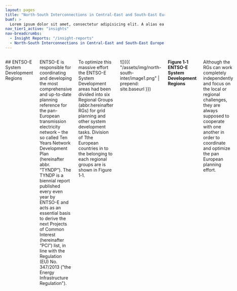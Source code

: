 ```yaml
---
layout: pages
title: "North-South Interconnections in Central-East and South-East Europe"
bumf: >
  Lorem ipsum dolor sit amet, consectetur adipisicing elit. A alias ea aspernatur eaque veniam. Saepe rerum dolorum numquam quisquam animi perferendis fuga! Adipisci molestiae dicta, enim molestias voluptatum et alias corrupti autem perspiciatis libero provident ea assumenda, fugiat recusandae reprehenderit excepturi dolorem. Nemo sint aut ex hic illo unde labore sed magnam itaque deserunt blanditiis, eum, magni laudantium aliquam assumenda, cumque, accusamus architecto provident nam earum eos mollitia laboriosam dolor! Totam numquam nam animi omnis.
nav_tier1_active: "insights"
nav-breadcrumbs:
  - Insight Reports: "/insight-reports"
  - North-South Interconnections in Central-East and South-East Europe: "/insight-reports/north-south-interconnection-cee-see"
---
```

<div>
<div class="row">
<div class="medium-8 small-centered columns" markdown="1">


## ENTSO-E System Development Regions

ENTSO-E is responsible for coordinating and developing the most comprehensive and up-to-date planning reference for the pan-European transmission electricity network – the so called Ten Years Network Development Plan (hereinafter abbr. “TYNDP”). The TYNDP is a biennial report published every even year by ENTSO-E and acts as an essential basis to derive the next Projects of Common Interest (hereinafter “PCI”) list, in line with the Regulation (EU) No. 347/2013 ("the Energy Infrastructure Regulation").

To optimize this massive effort the ENTSO-E System Development areas had been divided into six Regional Groups (abbr.hereinafter RGs) for grid planning and other system development tasks. Division of Tthe European countries in to the belonging to each regional groups are is shown in Figure 1‑1.

![]({{ "/assets/img/north-south-inter/image1.png" | prepend: site.baseurl }})

__Figure 1‑1 ENTSO-E System Development Regions__

Although the RGs can work completely independently and focus on the local or regional challenges, they are always supposed to cooperate with one another in order to coordinate and optimize the pan European planning effort. 

## The scope: North-South Interconnections

Based on the EC regulation 347/2013, the four regional groups concerning electricity have been established for the purpose of proposing and reviewing PCIs, leading to the establishment of regional lists of PCI. 

The main goal of the EC regional groups functioning is, to reach the timely development and interoperability of trans-European energy networks of priority corridors and areas of trans-European energy infrastructure in order to achieve the energy policy objectives of the Treaty on the Functioning of the European Union (TFEU) to ensure the functioning of the internal energy market and security of supply in the Union, to promote energy efficiency and energy saving and the development of new and renewable forms of energy, and to promote the interconnection of energy networks.

One of these priority corridors is the North-South electricity interconnections in Central Eastern and South Eastern Europe (‘NSI East Electricity’) where interconnections and internal lines in North-South and East-West directions are included to complete the internal market and integrate generation from renewable energy sources. Member States concerned in this region are Austria, Bulgaria, Croatia, Czech Republic, Cyprus, Germany, Greece, Hungary, Italy, Poland, Romania, Slovakia, and Slovenia.

The reason to divide ENTSO-E system development RGs into the EC regional groups is that the EC is one of the main stakeholders in the TYNDP process and the Pan-European projects listed and assessed in the TYNDP are possible candidates to be included in the PCI list. Therefore it makes sense to draft the report, where the ENTSO-E regional groups are grouped following the EC regions, and where drivers, challenges and TYNDP assessment results are described and explained.

The PCI process is organized with 4 regions, therefore providing 4 reports makes sense. Also I am sure the 3 regions share some common challenges (not all obviously) that are worth to highlight in this planning report. This is why if possible it would be better to structure your planning report by topic than by ENTSO-E regions, as it would be more interesting for the external reader.

## Regional context

To make the content more understandable it was decided to consider the subject of the North-South interconnections according to the predefined regional context. This document will focus on the central-eastern and south-eastern parts of the interconnected European network and therefore will be a joint summary of contributions of three Regional Groups:

- Continental Central East (CCE);
- Continental Central South (CCS);
- Continental South East (CSE). 

![regional image purple bg]({{ "/assets/img/north-south-inter/image2.png" | prepend: site.baseurl }})

__Figure 1‑2 Regional context for the central and south eastern area – involved countries__

## REGIONAL CHARACTERISTICS

### Current situation

![]({{ "/assets/img/north-south-inter/image6.png" | prepend: site.baseurl }})

__Figure 2‑1 Net generation and consumption in central and south eastern area countries in 2014__

![]({{ "/assets/img/north-south-inter/image7.png" | prepend: site.baseurl }})

__Figure 2‑2 Balances in central and south eastern area countries in 2014__

## 2.1	Main drivers for Grid Development

The energy sector is the one of the most dynamically developing sectors, and the transmission grid development needs to reflect these fast changes to ensure ongoing secure and reliable transmission system operation.

The drivers for transmission system development directly derive from the EU energy policy goals, i.e. the security of supply, the integration of the internal electricity market and the climate change mitigation through the wide exploitation of RES and the improvement of the efficiency in the electricity sector. 

Transmission system development is a major step towards the achievement of Pan-European and regional targets for the eastern and south central region, especially for the peripheral regions of Europe, particularly for those not sufficiently interconnected to the Central Europe, as is the case of the Balkan Peninsula, which has a rather spare network with limited cross-border and internal transfer capacities.

### Generation connection and its safe power integration into the grid 

New generation connection and integration into the transmission grid is one of the main drivers for power system development across the whole Europe. 

The already ongoing gradual transformation of the electricity the electricity system with large developments of variable wind and photovoltaic power plants, the nuclear phase-out in Germany, France and Switzerland, pump storage potentials in the Alps and also conventional generation connection are some of the outstanding characteristics of the eastern and south central region that will considerably challenge the whole future electricity system and especially the transmission system.

Due to the huge amount of uncertainties in the future power system development, various number of time horizons and planning scenarios were defined to represent future developments of the energy system. Therefore impact of all of upper mentioned changes in future power system is based on the input data used, especially CO2 emission and gas prices, volume of RES; and other important assumptions which differentiate the plausible future scenarios which can cause diverse load flow patterns through the particular visions.

Connection of new generation capacities with a big share from RES shall continue to be a major driver for grid development in the eastern and south central region. Not only the RES generation connection into the grid (see chapter x.x) is the main driver but also the connection and power evacuation of future conventional generation is very important to achieve. Development of new gas turbines and traditional coal power plants in Poland, Czech Republic and West Balkan even though European electricity market conditions in general are not in favor of power generation from gas-based turbines at the time being. Significant increase share of power generation from nuclear energy under certain circumstances is expected in the region like Czech Republic, Poland, Slovakia, Hungary, Romania and Slovenia. 

### RES integration

There are two possibilities how to develop RES:

a.	Connection of RES generation into the distribution grid as a distributed generation with small installed capacity, where there is no need for huge reinforcements of the transmission grid because of the shorter distance between generation and consumption. The possible reinforcements in the distribution grids are needed here, as they were not designed for such amount of connected generation.

b.  Connection of RES generation into the distribution or transmission grid as a large power park, or many small ones concentrated in one area, moreover with long distances between this generation and consumption areas, significant need of transmission grid reinforcement issues arise.

The increasing penetration of variable renewable generation leads to fluctuating and high utilization of the transmission network and a more flexible transmission grid is needed as result. In particular the geographical concentration of the RES development (mainly in DE, IT and FR) far away from the centers of consumption and the Alpine storages leads to amplified power exchanges in a wide transmission area. The divergence in the generation time and demand resulting from the integration of volatile RES is another rising and sustainable challenge for the overall power system, leading to the necessity for additional transport and storages capacities as well as other innovative measures.

Under large RES development, the power flows become even higher and more volatile, triggering the need for further grid development, especially for interconnections. Under these high RES conditions, the size and volatility of the power flows in the region may not only trigger additional grid development, but also raise specific problems regarding voltage and frequency control as well as grid stability and operability. It is also expected that the share of RES on the electricity sector will increase and subsequently the conventional generation portfolio will be changed and adjusted to the new conditions.

New wind power plants are planned to be built at the coastal areas of the eastern and south central region, especially in the north of Germany (North Sea and Baltic Sea), Greece, west borders of Bulgaria and Romania new offshore wind-farms are planned with large installed capacities, which leads to specific projects to evacuate future wind generation. These wind farms are also one of the main drivers for the necessity of grid expansion. In addition to offshore related investments also onshore wind-farms are planned in the eastern part of Austria, France, Southern Italy, what will cause the close interaction between wind farms, existing and also planned pump storage plants require the reinforcement of both interconnection and internal transmission lines in Austria. In this respect and in order to ensure security of supply it is essential to close the 380-kV-Ring in Austria. In Switzerland there are plans and decisions to build new hydro and pump storage plants are being built, which is one of the reasons why the Swiss transmission grid needs to be extended.

Also large development of hydro power plants are expected in West Balkan region (especially Serbia). Based on this fact the specific grid reinforcement have already been planned to evacuate hydro power from this region.

The eastern and south central region transmission grid with all the reinforcements designed has to cope with such load flows, and at the same time ensure reliable and secure operation of the eastern and south central region transmission grid.

## Integration of storage plants to facilitate the efficient use of RES

The integration of storage plants into the grid can facilitate the efficient use of RES. In this respect, considerable storage potential is available in the very center of the eastern and south central region, particularly in the form of existing and planned hydro pumped storage power plants located mainly in the Alps. Further opportunities could be considered concerning development of distributed storage systems within or near peripheral areas with expected higher RES penetration to reduce local congestions.

## German nuclear power plants decommissioning

Nuclear power plants phase-out in Germany, Switzerland and France, according to the assumptions of the different Visions, has a significant structural impact on the electricity systems, especially change of the balances and the merit order of the generation in the eastern and south central region which leads to a change of the load flow pattern. Replacement of this type of power plant by RES, especially photovoltaic and wind power plants with large fluctuation of generating power based on the actual weather can be challenging because of:

a.	Fluctuating generation can cause higher need for ancillary services,
b.	Different location of the power plants. RES power parks are situated at the Northern part of the Germany and load centers at the Southern part which causes issues mentioned above in other drivers for power system development.

The availability of an adequate grid infrastructure constitutes the basis for coping with those structural changes.

## Climate change mitigation
Climate change mitigation and competition will require energy efficiency measures such as transfer from fossil-fuel based end-users to CO2-free energy sources. Electricity peak demand is forecasted to grow moderately or rapidly by the year 2030, based on the future scenarios, where different assumptions and demand forecast factors are taken into consideration. On the main factor of future consumption, an increase is driven among other factors by growth in the use of electric vehicles and heat pumps. Based on the European goals, the share of the load covered by RES will grow in future scenarios. Example is given in the figure 3-7, where the yearly RES generation share on the yearly demand in the CCE region countries in year 2014 and 2030 Vision 4 in TYNDP2014 is depicted. Based on this you can see, that this grid development driver goes together with generation evacuation driver.

## Market integration
The basic assumption of the common market for Europe, which is one of the main European Union goals, is to have sufficient interconnection capacities between regulation areas. Where there is congestion in the grid, the market splits are possible. The creation of the Internal Electricity Market (IEM) will eventually require the harmonization of all cross-border market rules, so that electricity can flow freely in response to price signals. Market integration is leading to more and larger power flows across Europe, it is therefore a driver of grid development.

The main bulk power flows appear from the market integration of RES, especially Wind, in the northern part of the eastern and south central region and solar in the South. The load is in the center of the region, including pumped storage in the Alps. This leads to market exchange on the German border towards Austria, Switzerland and France and the northern borders of Italy, but also causes the large physical flows affecting Czech, Poland and Slovakia.

Within Germany, the flows will stress the internal transmission lines in north-south direction towards the borders. In Austria and Switzerland, these flows will add some stress inside the country. In Italy, flows will converge in the south-north direction to the load areas in the central/north of the country, especially for low load periods with high solar generation. Based on these conditions, internal grid congestion would occur without the planned grid extensions. Accommodating these flows triggers further investment needs not only on the borders but also inside the countries.

Due to the sparsity of the network in the south east region, there is need....

The grid in the south east region is rather sparse compared to the rest of the continent. This leads to insufficient transfer capacities, therefore the increase of existing transfer capacities (both cross-border and internal) is a prerequisite for the market integration in the region. Also, the price difference between the Balkan region and Italy comprises a major driver to increase the transfer capacities to Italy through undersea links across the Adriatic Sea and the SI-IT borders.

In the eastern and south central region there are a lot of projects designed to cope with insufficient interconnection transmission capacities on particular profiles, to fulfil the essential characteristics of the common European market.


## Security of Supply improvement
Security of supply improvement of all areas in Europe is one of the most important goals to ensure an adequate number of transmission routes for safe and reliable energy supplies of electricity to load centers in Europe, both in normal operation of the grid, and during maintenance or congestions situations in the grid.

The energy transition of the regional power system leads to increased high north-south power flows. In order to ensure security of supply and to improve system stability not only new DC and AC grid expansion measures are needed, but also additional reinforcements such as VAR-compensation. In order to prevent a lack of supply it is essential to increase cross boarder capacities between European countries.

It seems that security of supply in the eastern and south central region is a concern for Cyprus which is isolated system and area between Sicily the southern Italy mainland with a relatively low interconnection capacity.  Nevertheless, the major part of the eastern and south central region has a sufficiently interconnected transmission grid, security of supply issues arise. In Germany there are big changes in the productions structure due to German “Energiewende”, therefore German TSOs plan new reinforcements to ensure security of supply in Southern Germany.

In the figures below the current net transfer capacities are depicted to illustrate current state on the cross-border profiles and the map with the borders on which the projects are already designed in order to reinforce the transmission capacity in particular area with its main driver. 

![]({{ "/assets/img/north-south-inter/image8.png" | prepend: site.baseurl }})

__Figure 2-3 Illustration of the Net Transfer Capacities (NTC) in the eastern and south central region in 2014__

![]({{ "/assets/img/north-south-inter/image9.png" | prepend: site.baseurl }})

__Figure 2-4 Map with main bottlenecks in eastern and south central region based on TYNDP2014__

## REGIONAL OVERWIEV OF THE ASSESSMENT PHASE

### Scenarios

The TYNDP 2030 Visions do not aim to present a most likely, nor a more desired snapshot of the future power system. They cover a set of plausible futures which allows to identify future investment needs and anchor investment decisions. The development of a limited set of representative scenarios visions is a process which can only be done with involvement of all impacted stakeholders, who all have their own perspective and know-how. a

![]({{ "/assets/img/north-south-inter/image9.png" | prepend: site.baseurl }})

__Figure 3‑1 Country annual balances in central and south eastern area countries in all scenarios__

![]({{ "/assets/img/north-south-inter/image10.png" | prepend: site.baseurl }})

__Figure 3‑2 Net generation and consumption in central and south eastern area countries in EP2020__

<div class="row small-up-1 medium-up-2 large-up-2" markdown="1">

<div class="column" markdown="1">
![]({{ "/assets/img/north-south-inter/image11.png" | prepend: site.baseurl }})

__Figure 3‑3 Net generation and consumption in central and south eastern area countries in 2030 Vision 1__
</div>

<div class="column" markdown="1">
![]({{ "/assets/img/north-south-inter/image11.png" | prepend: site.baseurl }})

__Figure 3‑4 Net generation and consumption in central and south eastern area countries in 2030 Vision 2__
</div>

<div class="column" markdown="1">
![]({{ "/assets/img/north-south-inter/image11.png" | prepend: site.baseurl }})

__Figure 3‑5 Net generation and consumption in central and south eastern area countries in 2030 Vision 3__
</div>

<div class="column" markdown="1">
![]({{ "/assets/img/north-south-inter/image11.png" | prepend: site.baseurl }})

__Figure 3‑6 Net generation and consumption in central and south eastern area countries in 2030 Vision 4__
</div>
</div>

![]({{ "/assets/img/north-south-inter/image12.png" | prepend: site.baseurl }})

__Figure 3-7 Borders with reconfirmed or new projects assessed in TYNDP2016__

![]({{ "/assets/img/north-south-inter/image13.png" | prepend: site.baseurl }})

__Figure 3-8 Reference capacities of the countries within ENTSO-E in TYNDP 2014 Vision 4__

### Assessment of the Pan-European projects in the eastern and south central region

#### Social Economic Welfare

![]({{ "/assets/img/north-south-inter/image14.png" | prepend: site.baseurl }})

__Figure 3-9 SEW of the Pan-E projects of eastern and south central region in TYNDP2016 scenarios__

### CO2 emissions

![]({{ "/assets/img/north-south-inter/image15.png" | prepend: site.baseurl }})

__Figure 3-10 CO2 of the Pan-E projects of eastern and south central region in TYNDP2016 scenarios__

### Renewable Energy Sources

![]({{ "/assets/img/north-south-inter/image16.png" | prepend: site.baseurl }})

__Figure 3-11 RES of the Pan-E projects of eastern and south central region in TYNDP2016 scenarios__

### Variation of Losses

![]({{ "/assets/img/north-south-inter/image17.png" | prepend: site.baseurl }})

__Figure 3-11 Variation of losses of the Pan-E projects of eastern and south central region in TYNDP2016 scenarios__

</div>
</div>
</div>